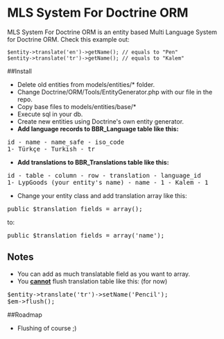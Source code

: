 MLS System For Doctrine ORM
===========================================

MLS System For Doctrine ORM is an entity based Multi Language System for Doctrine ORM. Check this example out:

    $entity->translate('en')->getName(); // equals to "Pen"
    $entity->translate('tr')->getName(); // equals to "Kalem"

##Install
* Delete old entities from models/entities/* folder.
* Change Doctrine/ORM/Tools/EntityGenerator.php with our file in the repo.
* Copy base files to models/entities/base/*
* Execute sql in your db. 
* Create new entities using Doctrine's own entity generator.
* <b>Add language records to BBR_Language table like this: </b>
<pre>id - name - name_safe - iso_code
1- Türkçe - Turkish - tr</pre>
* <b>Add translations to BBR_Translations table like this: </b>
<pre>id - table - column - row - translation - language_id
1- LypGoods (your entity's name) - name - 1 - Kalem - 1</pre>
* Change your entity class and add translation array like this:
<pre>public $translation_fields = array();</pre> to:
<pre>public $translation_fields = array('name');</pre>

## Notes
* You can add as much translatable field as you want to array.
* You <b><u>cannot</b></u> flush translation table like this: (for now)
<pre>$entity->translate('tr')->setName('Pencil');
$em->flush();</pre>

##Roadmap
* Flushing of course ;)
